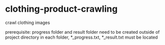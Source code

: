 # clothing-product-crawling
crawl clothing images

prerequisite:
progress folder and result folder need to be created outside of project directory
in each folder, *_progress.txt, *_result.txt must be located
